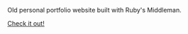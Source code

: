 Old personal portfolio website built with Ruby's Middleman.

[Check it out!](https://vondersam.github.io/samuelrodriguez/)


